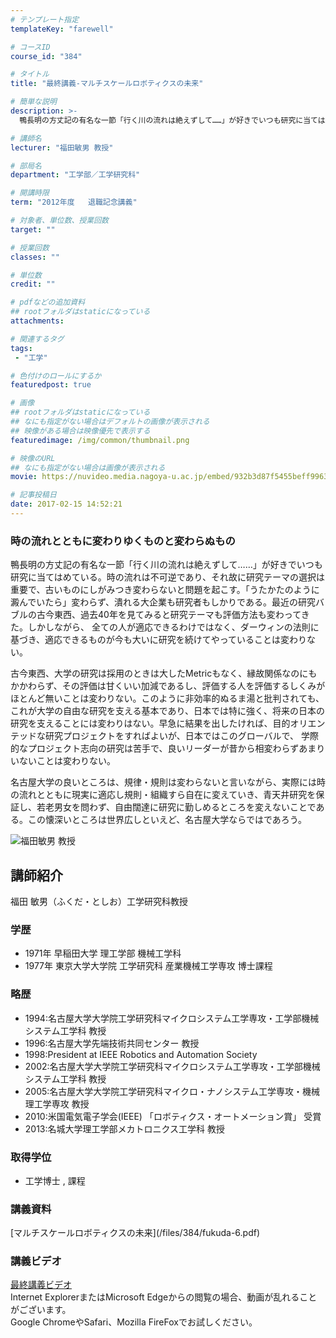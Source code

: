 ```yaml
---
# テンプレート指定
templateKey: "farewell"

# コースID
course_id: "384"

# タイトル
title: "最終講義-マルチスケールロボティクスの未来"

# 簡単な説明
description: >-
  鴨長明の方丈記の有名な一節「行く川の流れは絶えずして……」が好きでいつも研究に当てはめている。時の流れは不可逆であり、それ故に研究テーマの選択は重要で、古いものにしがみつき変わらないと問題を起こす...

# 講師名
lecturer: "福田敏男 教授"

# 部局名
department: "工学部／工学研究科"

# 開講時限
term: "2012年度	退職記念講義"

# 対象者、単位数、授業回数
target: ""

# 授業回数
classes: ""

# 単位数
credit: ""

# pdfなどの追加資料
## rootフォルダはstaticになっている
attachments: 

# 関連するタグ
tags:
 - "工学"

# 色付けのロールにするか
featuredpost: true

# 画像
## rootフォルダはstaticになっている
## なにも指定がない場合はデフォルトの画像が表示される
## 映像がある場合は映像優先で表示する
featuredimage: /img/common/thumbnail.png

# 映像のURL
## なにも指定がない場合は画像が表示される
movie: https://nuvideo.media.nagoya-u.ac.jp/embed/932b3d87f5455beff99636fc43bd2bbd9e22dc8c

# 記事投稿日
date: 2017-02-15 14:52:21
---
```



### 時の流れとともに変わりゆくものと変わらぬもの

鴨長明の方丈記の有名な一節「行く川の流れは絶えずして……」が好きでいつも研究に当てはめている。時の流れは不可逆であり、それ故に研究テーマの選択は重要で、古いものにしがみつき変わらないと問題を起こす。「うたかたのように澱んでいたら」変わらず、潰れる大企業も研究者もしかりである。最近の研究バブルの古今東西、過去40年を見てみると研究テーマも評価方法も変わってきた。しかしながら、 全ての人が適応できるわけではなく、ダーウィンの法則に基づき、適応できるものが今も大いに研究を続けてやっていることは変わりない。

古今東西、大学の研究は採用のときは大したMetricもなく、縁故関係なのにもかかわらず、その評価は甘くいい加減であるし、評価する人を評価するしくみがほとんど無いことは変わりない。このように非効率的ぬるま湯と批判されても、これが大学の自由な研究を支える基本であり、日本では特に強く、将来の日本の研究を支えることには変わりはない。早急に結果を出したければ、目的オリエンテッドな研究プロジェクトをすればよいが、日本ではこのグローバルで、 学際的なプロジェクト志向の研究は苦手で、良いリーダーが昔から相変わらずあまりいないことは変わりない。

名古屋大学の良いところは、規律・規則は変わらないと言いながら、実際には時の流れとともに現実に適応し規則・組織すら自在に変えていき、青天井研究を保証し、若老男女を問わず、自由闊達に研究に勤しめるところを変えないことである。この懐深いところは世界広しといえど、名古屋大学ならではであろう。



![福田敏男 教授](/files/384/fukuda02.png) 
## 講師紹介

福田 敏男（ふくだ・としお）工学研究科教授

### 学歴

* 1971年 早稲田大学 理工学部 機械工学科
* 1977年 東京大学大学院 工学研究科 産業機械工学専攻 博士課程

### 略歴

* 1994:名古屋大学大学院工学研究科マイクロシステム工学専攻・工学部機械システム工学科 教授
* 1996:名古屋大学先端技術共同センター 教授
* 1998:President at IEEE Robotics and Automation Society
* 2002:名古屋大学大学院工学研究科マイクロシステム工学専攻・工学部機械システム工学科 教授
* 2005:名古屋大学大学院工学研究科マイクロ・ナノシステム工学専攻・機械理工学専攻 教授
* 2010:米国電気電子学会(IEEE) 「ロボティクス・オートメーション賞」 受賞
* 2013:名城大学理工学部メカトロニクス工学科 教授

### 取得学位

* 工学博士 , 課程


<h3>講義資料</h3>

<p>
[マルチスケールロボティクスの未来](/files/384/fukuda-6.pdf) 
</p>


<h3>講義ビデオ</h3>
<p>
<a href="https://nuvideo.media.nagoya-u.ac.jp/embed/c65f3949c4a3edfe78cf0c71f997b7977f599191" target="blank">最終講義ビデオ</a>
<br>Internet ExplorerまたはMicrosoft Edgeからの閲覧の場合、動画が乱れることがございます。
<br>Google ChromeやSafari、Mozilla FireFoxでお試しください。
</p>